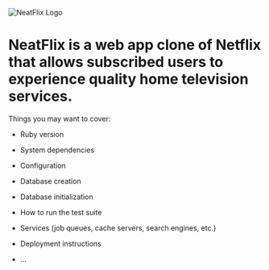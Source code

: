 ![NeatFlix Logo](https://github.com/jasonluxe8719/NeatFlix/blob/assets/nf_logo.png?raw=true)

# NeatFlix is a web app clone of Netflix that allows subscribed users to experience quality home television services.

Things you may want to cover:

* Ruby version

* System dependencies

* Configuration

* Database creation

* Database initialization

* How to run the test suite

* Services (job queues, cache servers, search engines, etc.)

* Deployment instructions

* ...
